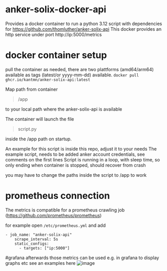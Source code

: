 # anker-solix-docker-api
Provides a docker container to run a python 3.12 script with dependencies for https://github.com/thomluther/anker-solix-api
This docker provides an http service under port http://ip:5000/metrics


# docker container setup
pull the container as needed, there are two plattforms (amd64/arm64) available as tags (latest/or yyyy-mm-dd) available.
``
docker pull ghcr.io/kantmn/anker-solix-api:latest
``

Map path from container 
> /app

to your local path where the anker-solix-api is available

The container will launch the file 
> script.py

inside the /app path on startup.

An example for this script is inside this repo, adjust it to your needs
The example script, needs to be added anker account credentials, see comments on the first lines
Script is running in a loop, with sleep time, so only ending when container is stopped, should recover from crash

you may have to change the paths inside the script to /app to work

# prometheus connection
The metrics is compatible for a prometheus crawling job (https://github.com/prometheus/prometheus)

for example open
`
/etc/prometheus.yml
`
and add
````
- job_name: "anker-solix-api"
    scrape_interval: 5s
    static_configs:
      - targets: ["ip:5000"]
````

#grafana
afterwards those metrics can be used e.g. in grafana to display graphs etc
see an examples here
![image](https://github.com/user-attachments/assets/87830c99-2b4a-42ce-aa7c-017fdc85151f)
